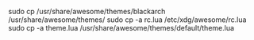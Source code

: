 sudo cp /usr/share/awesome/themes/blackarch /usr/share/awesome/themes/
sudo cp -a rc.lua /etc/xdg/awesome/rc.lua
sudo cp -a theme.lua /usr/share/awesome/themes/default/theme.lua
